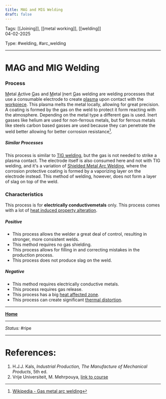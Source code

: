 ```yaml
---
title: MAG and MIG Welding
draft: false
---
```

Tags: [[Joining]], [[metal working]], [[welding]] <br>04-02-2025

Type: #welding, #arc_welding

---
# MAG and MIG Welding
### Process
 <u>M</u>etal <u>A</u>ctive <u>G</u>as and <u>M</u>etal <u>I</u>nert <u>G</u>as welding are welding processes that use a consumable electrode to create [plasma](Plasma%20Working.md) upon contact with the [workpiece](!%20Manufacturing%20Technologies%20Overview.md#Terms%20and%20Disambiguation). This plasma melts the metal locally, allowing for great precision. A coating is formed by the gas on the weld to protect it form reacting with the atmosphere. Depending on the metal type a different gas is used. Inert gasses like helium are used for non-ferrous metals, but for ferrous metals like steels carbon based gasses are used because they can penetrate the weld better allowing for better corrosion resistance[^magmig].
##### Similar Processes
This process is similar to [TIG welding](TIG%20Welding.md), but the gas is not needed to strike a plasma contact. The electrode itself is also consumed here and not with TIG welding, and it's a variation of [Shielded Metal Arc Welding](Shielded%20Metal%20Arc%20Welding.md), where the corrosion protective coating is formed by a vaporizing layer on the electrode instead. This method of welding, however, does not form a layer of slag on top of the weld.
### Characteristics
This process is for __electrically conductivemetals__ only.
This process comes with a lot of [heat induced property alteration](Crystal%20Manipulation%20and%20Deformation.md).

##### Positive
- This process allows the welder a great deal of control, resulting in stronger, more consistent welds.
- This method requires no gas shielding.
- This process allows for filling in and correcting mistakes in the production process.
- This process does not produce slag on the weld.
##### Negative
- This method requires electrically conductive metals.
- This process requires gas release.
- This process has a big [heat affected zone](Crystal%20Manipulation%20and%20Deformation.md#hot%20deformation).
- This process can create significant [thermal distortion](!%20Manufacturing%20Technologies%20Overview.md#Terms%20and%20Disambiguation).








---
__[Home](!%20Manufacturing%20Technologies%20Overview.md)__

---
_Status:_ #ripe

---
# References:
[^magmig]: [Wikipedia - Gas metal arc welding](https://en.wikipedia.org/wiki/Gas_metal_arc_welding)
1. H.J.J. Kals, _Industrial Production, The Manufacture of Mechanical Products_, 5th ed.
2. Vrije Universiteit, M. Mehrpouya, [link to course](https://canvas.utwente.nl/courses/15351)